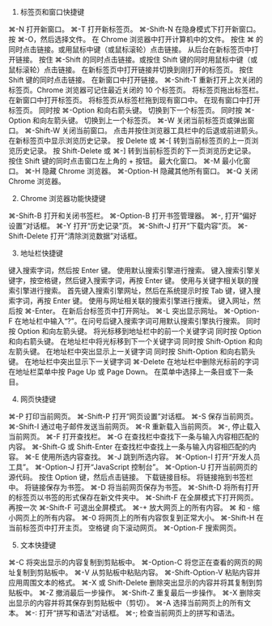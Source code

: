 1. 标签页和窗口快捷键

⌘-N 打开新窗口。
⌘-T 打开新标签页。
⌘-Shift-N 在隐身模式下打开新窗口。
按 ⌘-O，然后选择文件。 在 Chrome 浏览器中打开计算机中的文件。
按住 ⌘ 的同时点击链接。或用鼠标中键（或鼠标滚轮）点击链接。 从后台在新标签页中打开链接。
按住 ⌘-Shift 的同时点击链接。或按住 Shift 键的同时用鼠标中键（或鼠标滚轮）点击链接。 在新标签页中打开链接并切换到刚打开的标签页。
按住 Shift 键的同时点击链接。 在新窗口中打开链接。
⌘-Shift-T 重新打开上次关闭的标签页。Chrome 浏览器可记住最近关闭的 10 个标签页。
将标签页拖出标签栏。 在新窗口中打开标签页。
将标签页从标签栏拖到现有窗口中。 在现有窗口中打开标签页。
同时按 ⌘-Option 和向右箭头键。 切换到下一个标签页。
同时按 ⌘-Option 和向左箭头键。 切换到上一个标签页。
⌘-W 关闭当前标签页或弹出窗口。
⌘-Shift-W 关闭当前窗口。
点击并按住浏览器工具栏中的后退或前进箭头。 在新标签页中显示浏览历史记录。
按 Delete 或 ⌘-[ 转到当前标签页的上一页浏览历史记录。
按 Shift-Delete 或 ⌘-] 转到当前标签页的下一页浏览历史记录。
按住 Shift 键的同时点击窗口左上角的 + 按钮。 最大化窗口。
⌘-M 最小化窗口。
⌘-H 隐藏 Chrome 浏览器。
⌘-Option-H 隐藏其他所有窗口。
⌘-Q 关闭 Chrome 浏览器。

2. Chrome 浏览器功能快捷键

⌘-Shift-B 打开和关闭书签栏。
⌘-Option-B 打开书签管理器。
⌘-, 打开“偏好设置”对话框。
⌘-Y 打开“历史记录”页。
⌘-Shift-J 打开“下载内容”页。
⌘-Shift-Delete 打开“清除浏览数据”对话框。

3. 地址栏快捷键

键入搜索字词，然后按 Enter 键。 使用默认搜索引擎进行搜索。
键入搜索引擎关键字，按空格键，然后键入搜索字词，再按 Enter 键。 使用与关键字相关联的搜索引擎进行搜索。
首先键入搜索引擎网址，然后在系统提示时按 Tab 键，键入搜索字词，再按 Enter 键。 使用与网址相关联的搜索引擎进行搜索。
键入网址，然后按 ⌘-Enter。 在新后台标签页中打开网址。
⌘-L 突出显示网址。
⌘-Option-F 在地址栏中输入“?”。在问号后键入搜索字词可用默认搜索引擎执行搜索。
同时按 Option 和向左箭头键。 将光标移到地址栏中的前一个关键字词
同时按 Option 和向右箭头键。 在地址栏中将光标移到下一个关键字词
同时按 Shift-Option 和向左箭头键。 在地址栏中突出显示上一关键字词
同时按 Shift-Option 和向右箭头键。 在地址栏中突出显示下一关键字词
⌘-Delete 在地址栏中删除光标前的字词
在地址栏菜单中按 Page Up 或 Page Down。 在菜单中选择上一条目或下一条目。

4. 网页快捷键

⌘-P 打印当前网页。
⌘-Shift-P 打开“网页设置”对话框。
⌘-S 保存当前网页。
⌘-Shift-I 通过电子邮件发送当前网页。
⌘-R 重新载入当前网页。
⌘-, 停止载入当前网页。
⌘-F 打开查找栏。
⌘-G 在查找栏中查找下一条与输入内容相匹配的内容。
⌘-Shift-G 或 Shift-Enter 在查找栏中查找上一条与输入内容相匹配的内容。
⌘-E 使用所选内容查找。
⌘-J 跳到所选内容。
⌘-Option-I 打开“开发人员工具”。
⌘-Option-J 打开“JavaScript 控制台”。
⌘-Option-U 打开当前网页的源代码。
按住 Option 键，然后点击链接。 下载链接目标。
将链接拖到书签栏中。 将链接保存为书签。
⌘-D 将当前网页保存为书签。
⌘-Shift-D 将所有打开的标签页以书签的形式保存在新文件夹中。
⌘-Shift-F 在全屏模式下打开网页。再按一次 ⌘-Shift-F 可退出全屏模式。
⌘-+ 放大网页上的所有内容。
⌘ 和 - 缩小网页上的所有内容。
⌘-0 将网页上的所有内容恢复到正常大小。
⌘-Shift-H 在当前标签页中打开主页。
空格键 向下滚动网页。
⌘-Option-F 搜索网页。

5. 文本快捷键

⌘-C 将突出显示的内容复制到剪贴板中。
⌘-Option-C 将您正在查看的网页的网址复制到剪贴板中。
⌘-V 从剪贴板中粘贴内容。
⌘-Shift-Option-V 粘贴内容并应用周围文本的格式。
⌘-X 或 Shift-Delete 删除突出显示的内容并将其复制到剪贴板中。
⌘-Z 撤消最后一步操作。
⌘-Shift-Z 重复最后一步操作。
⌘-X 删除突出显示的内容并将其保存到剪贴板中（剪切）。
⌘-A 选择当前网页上的所有文本。
⌘-: 打开“拼写和语法”对话框。
⌘-; 检查当前网页上的拼写和语法。

